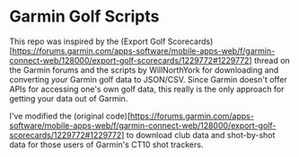 # Garmin Golf Scripts

This repo was inspired by the (Export Golf Scorecards)[https://forums.garmin.com/apps-software/mobile-apps-web/f/garmin-connect-web/128000/export-golf-scorecards/1229772#1229772] thread on the Garmin forums and the scripts by WillNorthYork for downloading and converting *your* Garmin golf data to JSON/CSV.  Since Garmin doesn't offer APIs for accessing one's own golf data, this really is the only approach for getting your data out of Garmin.

I've modified the (original code)[https://forums.garmin.com/apps-software/mobile-apps-web/f/garmin-connect-web/128000/export-golf-scorecards/1229772#1229772] to download club data and shot-by-shot data for those users of Garmin's CT10 shot trackers.  
